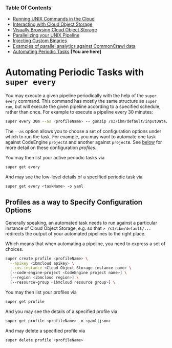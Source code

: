### Table Of Contents

- [Running UNIX Commands in the Cloud](./README.md#readme)
- [Interacting with Cloud Object Storage](./super-cos.md#readme)
- [Visually Browsing Cloud Object Storage](./super-browse.md#readme)
- [Parallelizing your UNIX Pipeline](./super-parallelism.md#readme)
- [Injecting Custom Binaries](./super-cloudbin.md#readme)
- [Examples of parallel analytics against CommonCrawl data](../../blogs/2-Super-CommonCrawl#readme)
- [Automating Periodic Tasks](./super-every.md#readme) **[You are here]**

# Automating Periodic Tasks with `super every`

You may execute a given pipeline periodically with the help of the
`super every` command. This command has mostly the same structure as
`super run`, but will execute the given pipeline according to a
specified schedule, rather than once. For example to execute a
pipeline every 30 minutes:

```sh
super every 30m --as <profileName> -- gunzip /s3/ibm/default/inputData/*.gz | analyze.py > /s3/ibm/default/outputData
```

The `--as` option allows you to choose a set of configuration options
under which to run the task. For example, you may want to automate one
task against CodeEngine `projectA` and another against `projectB`. See
[below](#profiles-as-a-way-to-specify-configuration-options) for more
detail on these configuration *profiles*.

You may then list your active periodic tasks via

```sh
super get every
```

And may see the low-level details of a specified periodic task via

```sh
super get every <taskName> -o yaml
```

## Profiles as a way to Specify Configuration Options

Generally speaking, an automated task needs to run against a
particular instance of Cloud Object Storage, e.g. so that `>
/s3/ibm/default/...` redirects the output of your automated pipelines
to the right place.

Which means that when automating a pipeline, you need to express a set
of choices. 

```sh
super create profile <profileName> \
  --apikey <ibmcloud apikey> \
  --cos-instance <Cloud Object Storage instance name> \
  [--code-engine-project <CodeEngine project name>] \
  [--region <ibmcloud region>] \
  [--resource-group <ibmcloud resource group>] \
```

You may then list your profiles via

```sh
super get profile
```

And you may see the details of a specified profile via

```sh
super get profile <profileName> -o <yaml|json>
```

And may delete a specified profile via

```sh
super delete profile <profileName>
```
